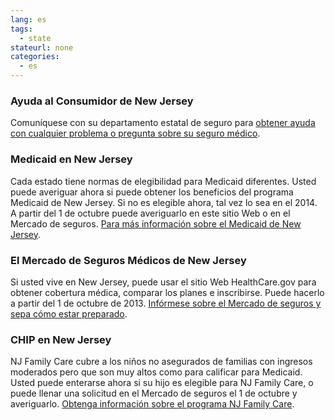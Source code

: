 ```yaml
--- 
lang: es 
tags: 
  - state
stateurl: none 
categories: 
  - es
--- 
```


### Ayuda al Consumidor de New Jersey

Comuníquese con su departamento estatal de seguro para [obtener ayuda con cualquier problema o pregunta sobre su seguro médico](http://www.state.nj.us/dobi/consumer.htm). 

### Medicaid en New Jersey

Cada estado tiene normas  de elegibilidad para Medicaid diferentes.  Usted puede averiguar ahora si puede obtener los beneficios del programa Medicaid de New Jersey. Si no es elegible ahora, tal vez lo sea en el 2014. A partir del 1 de octubre puede averiguarlo en este sitio Web o en el Mercado de seguros. [Para más información sobre el Medicaid de New Jersey](http://www.state.nj.us/humanservices/dmahs/clients/medicaid/). 

###  El Mercado de Seguros Médicos de New Jersey

Si usted vive en New Jersey, puede usar el sitio Web HealthCare.gov para obtener cobertura médica, comparar los planes e inscribirse. Puede hacerlo a partir del 1 de octubre de 2013. [Infórmese sobre el Mercado de seguros y sepa cómo estar preparado](/es/how-can-i-get-ready-to-enroll-in-the-marketplace). 

### CHIP en New Jersey

NJ Family Care cubre a los niños no asegurados de familias con ingresos moderados pero que son muy altos como para calificar para Medicaid. Usted puede enterarse ahora si su hijo es elegible para NJ Family Care, o puede llenar una solicitud en el Mercado de seguros el 1 de octubre y averiguarlo. [Obtenga información sobre el programa NJ Family Care](http://www.njfamilycare.org).
